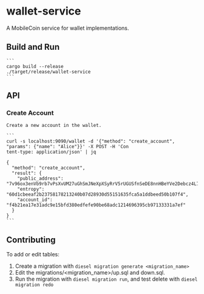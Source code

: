 # wallet-service
A MobileCoin service for wallet implementations.

## Build and Run

    ```
    cargo build --release
    ./target/release/wallet-service
    ```

## API

### Create Account

    Create a new account in the wallet. 
    
    ```
    curl -s localhost:9090/wallet -d '{"method": "create_account", "params": {"name": "Alice"}}' -X POST -H 'Con
    tent-type: application/json' | jq
    
    {
      "method": "create_account",
      "result": {
        "public_address": "7v96ox3enVb9rb7vPsXvUM27uGhSmJNeXpXSyRrV5rUGUSfnSeDE8nnHBeYVe2Debcz4L7JMzwBsTZEJ3Z2kdKDwjcHT4pr7cnntCi29vfr",
        "entropy": "60d1cbeeaf2b23758178213240b07d28930d55151635fca5a1ddbeed50b107f4",
        "account_id": "f4b21ea17e31adc9e15bfd380edfefe90be68adc1214696395cb97133331a7ef"
      }
    }
    ```

## Contributing

To add or edit tables:

1. Create a migration with `diesel migration generate <migration_name>`
1. Edit the migrations/<migration_name>/up.sql and down.sql.
1. Run the migration with `diesel migration run`, and test delete with `diesel migration redo`
